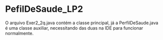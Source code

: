 # PefilDeSaude_LP2

O arquivo Exer2_2q.java contém a classe principal, já a PerfilDeSaude.java é uma classe auxiliar, necessitando das duas na IDE para funcionar normalmente.
